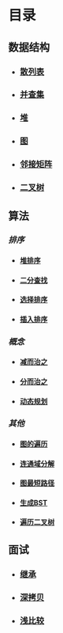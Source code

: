 # 目录
## 数据结构
+ ### [散列表](./数据结构/散列表)
+ ### [并查集](./数据结构/并查集)
+ ### [堆](./数据结构/堆)
+ ### [图](./数据结构/图)
+ ### [邻接矩阵](./数据结构/邻接矩阵)
+ ### [二叉树](./数据结构/二叉树)
## 算法
### *排序*
+ #### [堆排序](./算法/堆排序)
+ #### [二分查找](./算法/二分查找)
+ #### [选择排序](./算法/选择排序)
+ #### [插入排序](./算法/插入排序)
### *概念*
+ #### [减而治之](./算法/减而治之)
+ #### [分而治之](./算法/分而治之)
+ #### [动态规划](./算法/动态规划)
### *其他*
+ #### [图的遍历](./算法/图遍历)
+ #### [连通域分解](./算法/连通域分解)
+ #### [图最短路径](./算法/最短路径)
+ #### [生成BST](./数据结构/二叉树)
+ #### [遍历二叉树](./算法/二叉树遍历)
## 面试
+ ### [继承](./面试/js继承)
+ ### [深拷贝](./面试/深拷贝)
+ ### [浅比较](./面试/浅比较)